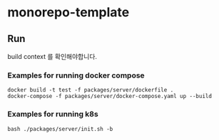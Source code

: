 # monorepo-template

## Run
build context 를 확인해야합니다.

### Examples for running docker compose
```
docker build -t test -f packages/server/dockerfile . 
docker-compose -f packages/server/docker-compose.yaml up --build
```

### Examples for running k8s

```
bash ./packages/server/init.sh -b
```